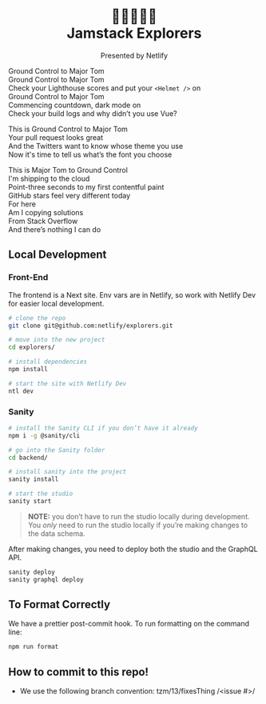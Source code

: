 <h1 align="center">
  🚀👩‍🚀👨‍🚀<br />
  Jamstack Explorers
</h1>
<p align="center">Presented by Netlify</p>

Ground Control to Major Tom  
Ground Control to Major Tom  
Check your Lighthouse scores and put your `<Helmet />` on  
Ground Control to Major Tom  
Commencing countdown, dark mode on  
Check your build logs and why didn’t you use Vue?

This is Ground Control to Major Tom  
Your pull request looks great  
And the Twitters want to know whose theme you use  
Now it's time to tell us what’s the font you choose

This is Major Tom to Ground Control  
I'm shipping to the cloud  
Point-three seconds to my first contentful paint  
GitHub stars feel very different today  
For here  
Am I copying solutions  
From Stack Overflow  
And there’s nothing I can do

## Local Development

### Front-End

The frontend is a Next site. Env vars are in Netlify, so work with Netlify Dev for easier local development.

```bash
# clone the repo
git clone git@github.com:netlify/explorers.git

# move into the new project
cd explorers/

# install dependencies
npm install

# start the site with Netlify Dev
ntl dev
```

### Sanity

```bash
# install the Sanity CLI if you don’t have it already
npm i -g @sanity/cli

# go into the Sanity folder
cd backend/

# install sanity into the project
sanity install

# start the studio
sanity start
```

> **NOTE:** you don’t have to run the studio locally during development. You _only_ need to run the studio locally if you’re making changes to the data schema.

After making changes, you need to deploy both the studio and the GraphQL API.

```bash
sanity deploy
sanity graphql deploy
```

## To Format Correctly

We have a prettier post-commit hook. To run formatting on the command line:

```bash
npm run format
```

## How to commit to this repo!

- We use the following branch convention:
  tzm/13/fixesThing
  <initials>/<issue #>/<title of issue camelcase>

- Everything needs to be a pull request — no direct commits to `main`
- PRs are merged with squash merges only and use [conventional commits](https://github.com/commitizen/cz-cli#if-your-repo-is-commitizen-friendly) for easier changelog generation
- All PRs need to be approved by one of the CODEOWNERS
